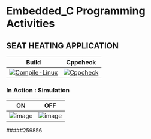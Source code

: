 # Embedded_C Programming Activities

## SEAT HEATING APPLICATION

|Build|Cppcheck|
|:--:|:--:|
|[![Compile-Linux](https://github.com/ushagurumurthy/Embedded_C/actions/workflows/compile.yml/badge.svg)](https://github.com/ushagurumurthy/Embedded_C/actions/workflows/compile.yml)|[![Cppcheck](https://github.com/ushagurumurthy/Embedded_C/actions/workflows/CodeQuality.yml/badge.svg)](https://github.com/ushagurumurthy/Embedded_C/actions/workflows/CodeQuality.yml)|

### In Action : Simulation
|ON|OFF|
|:-:|:-:|
|![image](https://user-images.githubusercontent.com/67991189/116649405-ce88db80-a99c-11eb-890a-91a0f9ee3611.png)|![image](https://user-images.githubusercontent.com/67991189/116649868-b4033200-a99d-11eb-8184-7fbf86e2163f.png)|

#####259856

